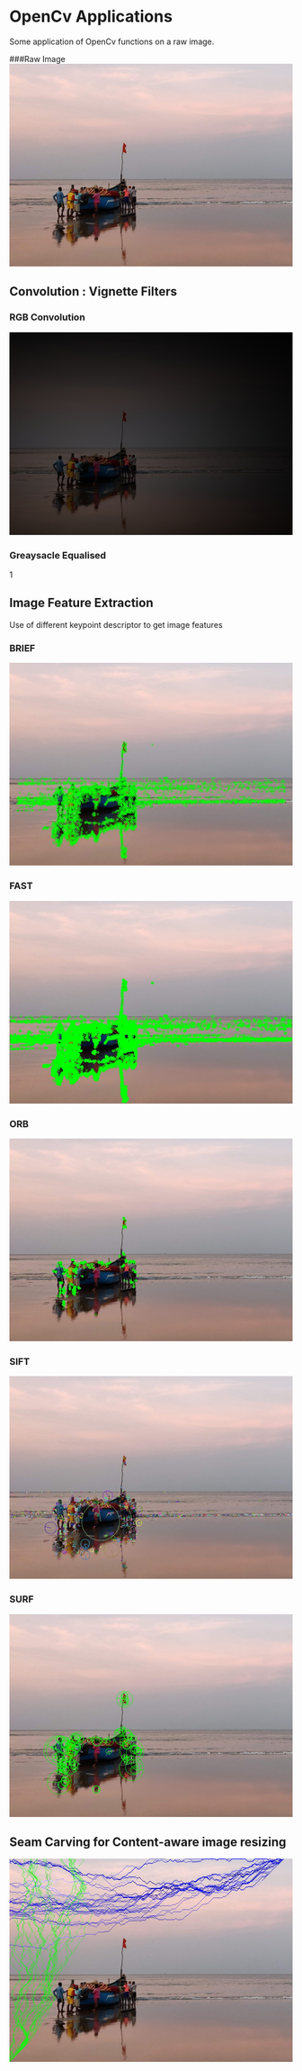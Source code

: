 # OpenCv Applications

Some application of OpenCv functions on a raw image.

###Raw Image
![Raw Image](https://github.com/chainspark/OpenCv_Applications/blob/main/Convolution/FishingBoat.jpg)

## Convolution : Vignette Filters

### RGB Convolution
![](https://github.com/chainspark/OpenCv_Applications/blob/main/Convolution/Focus_on_boat.jpg)

### Greaysacle Equalised
1[](https://github.com/chainspark/OpenCv_Applications/blob/main/Convolution/Focus_on_boat_equalised_gray.jpg)

## Image Feature Extraction

Use of different keypoint descriptor to get image features

### BRIEF 
![](https://github.com/chainspark/OpenCv_Applications/blob/main/Image%20Features/BRIEF-Keypoint%20descriptor/BRIEF%20keypoints.jpg)
### FAST
![](https://github.com/chainspark/OpenCv_Applications/blob/main/Image%20Features/FAST-Keypoint%20detector/FAST%20keypoiny-%20without%20non%20max%20supression.jpg)
### ORB
![](https://github.com/chainspark/OpenCv_Applications/blob/main/Image%20Features/ORB/ORB%20keypoints.jpg)
### SIFT
![](https://github.com/chainspark/OpenCv_Applications/blob/main/Image%20Features/SIFT(Scale-Invariant%20Feature%20Transform)/SIFT%20festures.jpg)
### SURF
![](https://github.com/chainspark/OpenCv_Applications/blob/main/Image%20Features/Speed-up%20Robust%20Features(SURF)/SURF%20features.jpg)

## Seam Carving for Content-aware image resizing
![](https://github.com/chainspark/OpenCv_Applications/blob/main/Seam%20Carving/Overlay_30_h__v.jpg)
